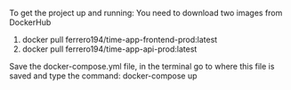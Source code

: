 To get the project up and running:
You need to download two images from DockerHub
1) docker pull ferrero194/time-app-frontend-prod:latest
2) docker pull ferrero194/time-app-api-prod:latest

Save the docker-compose.yml file, in the terminal go to where this file is saved and type the command:
docker-compose up 

